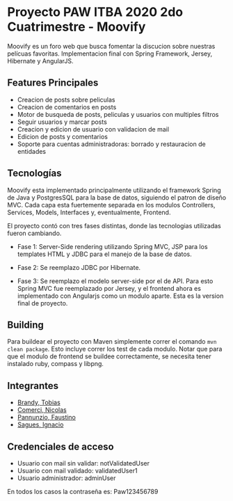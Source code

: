 # Proyecto PAW ITBA 2020 2do Cuatrimestre - Moovify

Moovify es un foro web que busca fomentar la discucion sobre nuestras pelícuas favoritas. Implementacion final con Spring Framework, Jersey, Hibernate y AngularJS.

## Features Principales

- Creacion de posts sobre peliculas
- Creacion de comentarios en posts
- Motor de busqueda de posts, peliculas y usuarios con multiples filtros
- Seguir usuarios y marcar posts
- Creacion y edicion de usuario con validacion de mail
- Edicion de posts y comentarios
- Soporte para cuentas administradoras: borrado y restauracion de entidades

## Tecnologías

Moovify esta implementado principalmente utilizando el framework Spring de Java y PostgresSQL para la base de datos, siguiendo el patron de diseño MVC.
Cada capa esta fuertemente separada en los modulos Controllers, Services, Models, Interfaces y, eventualmente, Frontend.

El proyecto contó con tres fases distintas, donde las tecnologias utilizadas fueron cambiando.

- Fase 1: Server-Side rendering utilizando Spring MVC, JSP para los templates HTML y JDBC para el manejo de la base de datos.

- Fase 2: Se reemplazo JDBC por Hibernate.

- Fase 3: Se reemplazo el modelo server-side por el de API. Para esto Spring MVC fue reemplazado por Jersey, y el frontend ahora es implementado con Angularjs como un modulo aparte. Esta es la version final de proyecto.

## Building

Para buildear el proyecto con Maven simplemente correr el comando `mvn clean package`. Esto incluye correr los test de cada modulo. Notar que para que el modulo de frontend se buildee correctamente, se necesita tener instalado ruby, compass y libpng.

## Integrantes

- [Brandy, Tobias](https://github.com/tobiasbrandy)
- [Comerci, Nicolas](https://github.com/ncomerci)
- [Pannunzio, Faustino](https://github.com/Fpannunzio)
- [Sagues, Ignacio](https://github.com/isagues)

## Credenciales de acceso

- Usuario con mail sin validar: notValidatedUser
- Usuario con mail validado: validatedUser1
- Usuario administrador: adminUser

En todos los casos la contraseña es: Paw123456789
